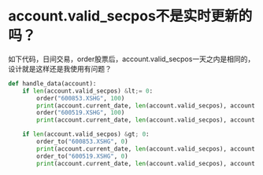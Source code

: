 # account.valid_secpos不是实时更新的吗？

如下代码，日间交易，order股票后，account.valid_secpos一天之内是相同的，设计就是这样还是我使用有问题？
```python
def handle_data(account):
    if len(account.valid_secpos) &lt;= 0:
        order("600853.XSHG", 100)
        print(account.current_date, len(account.valid_secpos), account.valid_secpos)
        order("600519.XSHG", 100)
        print(account.current_date, len(account.valid_secpos), account.valid_secpos)

    if len(account.valid_secpos) &gt; 0:
        order_to("600853.XSHG", 0)
        print(account.current_date, len(account.valid_secpos), account.valid_secpos)
        order_to("600519.XSHG", 0)
        print(account.current_date, len(account.valid_secpos), account.valid_secpos)
```
